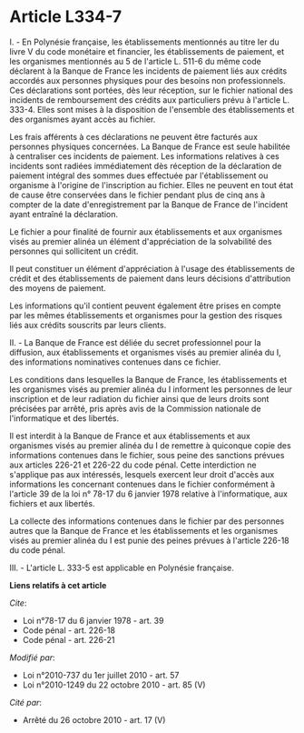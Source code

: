 # Article L334-7

I. - En Polynésie française, les établissements mentionnés au titre Ier du livre V du code monétaire et financier, les
établissements de paiement, et les organismes mentionnés au 5 de l'article L. 511-6 du même code déclarent à la Banque de
France les incidents de paiement liés aux crédits accordés aux personnes physiques pour des besoins non professionnels. Ces
déclarations sont portées, dès leur réception, sur le fichier national des incidents de remboursement des crédits aux
particuliers prévu à l'article L. 333-4. Elles sont mises à la disposition de l'ensemble des établissements et des organismes
ayant accès au fichier.

Les frais afférents à ces déclarations ne peuvent être facturés aux personnes physiques concernées. La Banque de France est
seule habilitée à centraliser ces incidents de paiement. Les informations relatives à ces incidents sont radiées
immédiatement dès réception de la déclaration de paiement intégral des sommes dues effectuée par l'établissement ou organisme
à l'origine de l'inscription au fichier. Elles ne peuvent en tout état de cause être conservées dans le fichier pendant plus
de cinq ans à compter de la date d'enregistrement par la Banque de France de l'incident ayant entraîné la déclaration.

Le fichier a pour finalité de fournir aux établissements et aux organismes visés au premier alinéa un élément d'appréciation
de la solvabilité des personnes qui sollicitent un crédit.

Il peut constituer un élément d'appréciation à l'usage des établissements de crédit et des établissements de paiement  dans
leurs décisions d'attribution des moyens de paiement.

Les informations qu'il contient peuvent également être prises en compte par les mêmes établissements et organismes pour la
gestion des risques liés aux crédits souscrits par leurs clients.

II. - La Banque de France est déliée du secret professionnel pour la diffusion, aux établissements et organismes visés au
premier alinéa du I, des informations nominatives contenues dans ce fichier.

Les conditions dans lesquelles la Banque de France, les établissements et les organismes visés au premier alinéa du I
informent les personnes de leur inscription et de leur radiation du fichier ainsi que de leurs droits sont précisées par
arrêté, pris après avis de la Commission nationale de l'informatique et des libertés.

Il est interdit à la Banque de France et aux établissements et aux organismes visés au premier alinéa du I de remettre à
quiconque copie des informations contenues dans le fichier, sous peine des sanctions prévues aux articles 226-21 et 226-22 du
code pénal. Cette interdiction ne s'applique pas aux intéressés, lesquels exercent leur droit d'accès aux informations les
concernant contenues dans le fichier conformément à l'article 39 de la loi n° 78-17 du 6 janvier 1978 relative à
l'informatique, aux fichiers et aux libertés.

La collecte des informations contenues dans le fichier par des personnes autres que la Banque de France et les établissements
et les organismes visés au premier alinéa du I est punie des peines prévues à l'article 226-18 du code pénal.

III. - L'article L. 333-5 est applicable en Polynésie française.

**Liens relatifs à cet article**

_Cite_:

  - Loi n°78-17 du 6 janvier 1978 - art. 39
  - Code pénal - art. 226-18
  - Code pénal - art. 226-21

_Modifié par_:

  - Loi n°2010-737 du 1er juillet 2010 - art. 57
  - Loi n°2010-1249 du 22 octobre 2010 - art. 85 (V)

_Cité par_:

  - Arrêté du 26 octobre 2010 - art. 17 (V)
